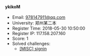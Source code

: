 #### ykikoM  

* Email: 978147911@qq.com  
* University: 郑州某二本  
* Register Time: 2018-05-30 10:50:00  
* Register IP: 117.158.207.160  
* Score: 1  
* Solved challenges: 
  * [[MISC] signin](https://github.com/SniperOJ/Challenges/blob/master/misc/signin.json)  
